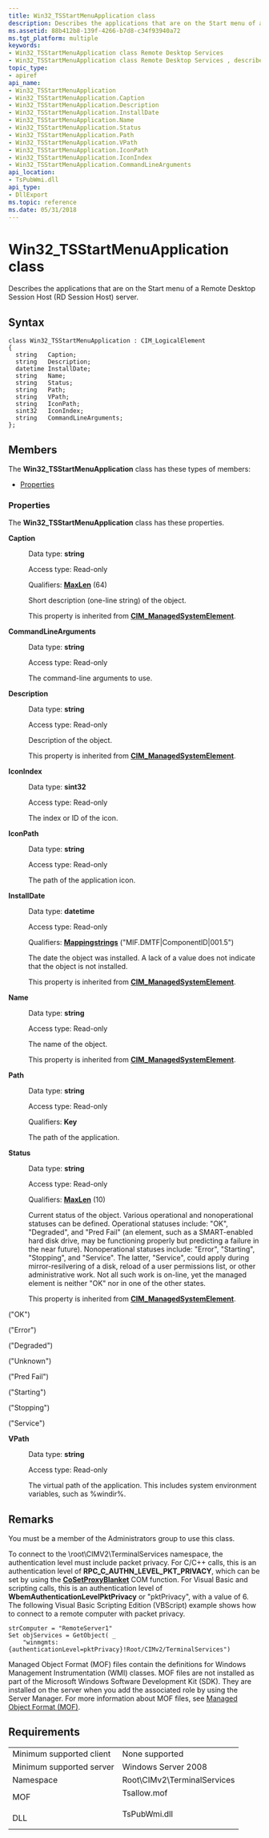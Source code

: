 ```yaml
---
title: Win32_TSStartMenuApplication class
description: Describes the applications that are on the Start menu of a Remote Desktop Session Host (RD Session Host) server.
ms.assetid: 88b412b8-139f-4266-b7d8-c34f93940a72
ms.tgt_platform: multiple
keywords:
- Win32_TSStartMenuApplication class Remote Desktop Services
- Win32_TSStartMenuApplication class Remote Desktop Services , described
topic_type:
- apiref
api_name:
- Win32_TSStartMenuApplication
- Win32_TSStartMenuApplication.Caption
- Win32_TSStartMenuApplication.Description
- Win32_TSStartMenuApplication.InstallDate
- Win32_TSStartMenuApplication.Name
- Win32_TSStartMenuApplication.Status
- Win32_TSStartMenuApplication.Path
- Win32_TSStartMenuApplication.VPath
- Win32_TSStartMenuApplication.IconPath
- Win32_TSStartMenuApplication.IconIndex
- Win32_TSStartMenuApplication.CommandLineArguments
api_location:
- TsPubWmi.dll
api_type:
- DllExport
ms.topic: reference
ms.date: 05/31/2018
---
```


# Win32\_TSStartMenuApplication class

Describes the applications that are on the Start menu of a Remote Desktop Session Host (RD Session Host) server.

## Syntax

``` syntax
class Win32_TSStartMenuApplication : CIM_LogicalElement
{
  string   Caption;
  string   Description;
  datetime InstallDate;
  string   Name;
  string   Status;
  string   Path;
  string   VPath;
  string   IconPath;
  sint32   IconIndex;
  string   CommandLineArguments;
};
```

## Members

The **Win32\_TSStartMenuApplication** class has these types of members:

-   [Properties](#properties)

### Properties

The **Win32\_TSStartMenuApplication** class has these properties.

<dl> <dt>

**Caption**
</dt> <dd> <dl> <dt>

Data type: **string**
</dt> <dt>

Access type: Read-only
</dt> <dt>

Qualifiers: [**MaxLen**](https://docs.microsoft.com/windows/desktop/WmiSdk/standard-qualifiers) (64)
</dt> </dl>

Short description (one-line string) of the object.

This property is inherited from [**CIM\_ManagedSystemElement**](cim-managedsystemelement.md).

</dd> <dt>

**CommandLineArguments**
</dt> <dd> <dl> <dt>

Data type: **string**
</dt> <dt>

Access type: Read-only
</dt> </dl>

The command-line arguments to use.

</dd> <dt>

**Description**
</dt> <dd> <dl> <dt>

Data type: **string**
</dt> <dt>

Access type: Read-only
</dt> </dl>

Description of the object.

This property is inherited from [**CIM\_ManagedSystemElement**](cim-managedsystemelement.md).

</dd> <dt>

**IconIndex**
</dt> <dd> <dl> <dt>

Data type: **sint32**
</dt> <dt>

Access type: Read-only
</dt> </dl>

The index or ID of the icon.

</dd> <dt>

**IconPath**
</dt> <dd> <dl> <dt>

Data type: **string**
</dt> <dt>

Access type: Read-only
</dt> </dl>

The path of the application icon.

</dd> <dt>

**InstallDate**
</dt> <dd> <dl> <dt>

Data type: **datetime**
</dt> <dt>

Access type: Read-only
</dt> <dt>

Qualifiers: [**Mappingstrings**](https://docs.microsoft.com/windows/desktop/WmiSdk/standard-qualifiers) ("MIF.DMTF\|ComponentID\|001.5")
</dt> </dl>

The date the object was installed. A lack of a value does not indicate that the object is not installed.

This property is inherited from [**CIM\_ManagedSystemElement**](cim-managedsystemelement.md).

</dd> <dt>

**Name**
</dt> <dd> <dl> <dt>

Data type: **string**
</dt> <dt>

Access type: Read-only
</dt> </dl>

The name of the object.

This property is inherited from [**CIM\_ManagedSystemElement**](cim-managedsystemelement.md).

</dd> <dt>

**Path**
</dt> <dd> <dl> <dt>

Data type: **string**
</dt> <dt>

Access type: Read-only
</dt> <dt>

Qualifiers: **Key**
</dt> </dl>

The path of the application.

</dd> <dt>

**Status**
</dt> <dd> <dl> <dt>

Data type: **string**
</dt> <dt>

Access type: Read-only
</dt> <dt>

Qualifiers: [**MaxLen**](https://docs.microsoft.com/windows/desktop/WmiSdk/standard-qualifiers) (10)
</dt> </dl>

Current status of the object. Various operational and nonoperational statuses can be defined. Operational statuses include: "OK", "Degraded", and "Pred Fail" (an element, such as a SMART-enabled hard disk drive, may be functioning properly but predicting a failure in the near future). Nonoperational statuses include: "Error", "Starting", "Stopping", and "Service". The latter, "Service", could apply during mirror-resilvering of a disk, reload of a user permissions list, or other administrative work. Not all such work is on-line, yet the managed element is neither "OK" nor in one of the other states.

This property is inherited from [**CIM\_ManagedSystemElement**](cim-managedsystemelement.md).

<dt>



 ("OK")


</dt> <dd></dd> <dt>



 ("Error")


</dt> <dd></dd> <dt>



 ("Degraded")


</dt> <dd></dd> <dt>



 ("Unknown")


</dt> <dd></dd> <dt>



 ("Pred Fail")


</dt> <dd></dd> <dt>



 ("Starting")


</dt> <dd></dd> <dt>



 ("Stopping")


</dt> <dd></dd> <dt>



 ("Service")


</dt> <dd></dd> </dl>

</dd> <dt>

**VPath**
</dt> <dd> <dl> <dt>

Data type: **string**
</dt> <dt>

Access type: Read-only
</dt> </dl>

The virtual path of the application. This includes system environment variables, such as %windir%.

</dd> </dl>

## Remarks

You must be a member of the Administrators group to use this class.

To connect to the \\root\\CIMV2\\TerminalServices namespace, the authentication level must include packet privacy. For C/C++ calls, this is an authentication level of **RPC\_C\_AUTHN\_LEVEL\_PKT\_PRIVACY**, which can be set by using the [**CoSetProxyBlanket**](https://msdn.microsoft.com/library/ms692692(v=VS.85).aspx) COM function. For Visual Basic and scripting calls, this is an authentication level of **WbemAuthenticationLevelPktPrivacy** or "pktPrivacy", with a value of 6. The following Visual Basic Scripting Edition (VBScript) example shows how to connect to a remote computer with packet privacy.


```VB
strComputer = "RemoteServer1" 
Set objServices = GetObject( _
    "winmgmts:{authenticationLevel=pktPrivacy}!Root/CIMv2/TerminalServices")
```



Managed Object Format (MOF) files contain the definitions for Windows Management Instrumentation (WMI) classes. MOF files are not installed as part of the Microsoft Windows Software Development Kit (SDK). They are installed on the server when you add the associated role by using the Server Manager. For more information about MOF files, see [Managed Object Format (MOF)](https://docs.microsoft.com/windows/desktop/WmiSdk/managed-object-format--mof-).

## Requirements



|                                     |                                                                                         |
|-------------------------------------|-----------------------------------------------------------------------------------------|
| Minimum supported client<br/> | None supported<br/>                                                               |
| Minimum supported server<br/> | Windows Server 2008<br/>                                                          |
| Namespace<br/>                | Root\\CIMv2\\TerminalServices<br/>                                                |
| MOF<br/>                      | <dl> <dt>Tsallow.mof</dt> </dl>  |
| DLL<br/>                      | <dl> <dt>TsPubWmi.dll</dt> </dl> |



 

 





